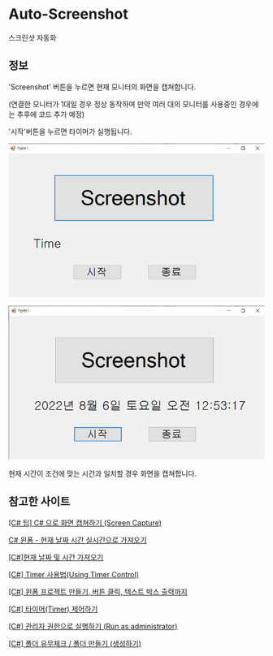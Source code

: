 # Auto-Screenshot
스크린샷 자동화

## 정보

'Screenshot' 버튼을 누르면 현재 모니터의 화면을 캡쳐합니다.

(연결한 모니터가 1대일 경우 정상 동작하며 만약 여러 대의 모니터를 사용중인 경우에는 추후에 코드 추가 예정)

'시작'버튼을 누르면 타이머가 실행됩니다.

![메인화면01](main01.png)

![메인화면02](main02.png)

현재 시간이 조건에 맞는 시간과 일치할 경우 화면을 캡쳐합니다.

## 참고한 사이트

[[C# 팁] C# 으로 화면 캡쳐하기 (Screen Capture)](https://youtu.be/3BUFWT25L6s)

[C# 윈폼 - 현재 날짜 시간 실시간으로 가져오기](https://unininu.tistory.com/471)

[[C#]현재 날짜 및 시간 가져오기](https://developer-talk.tistory.com/147)

[[C#] Timer 사용법(Using Timer Control)](https://m.blog.naver.com/goldrushing/220000074957)

[[C#] 윈폼 프로젝트 만들기, 버튼 클릭, 텍스트 박스 출력까지](https://manniz.tistory.com/entry/C-윈폼-프로젝트-만들기-버튼-클릭-텍스트-박스-출력까지)

[[C#] 타이머(Timer) 제어하기](https://m.blog.naver.com/sjwsjw80/222001872313)

[[C#] 관리자 권한으로 실행하기 (Run as administrator)](https://rudalskim.tistory.com/365)

[[C#] 폴더 유무체크 / 폴더 만들기 (생성하기)](https://devkimgoon.tistory.com/45)
